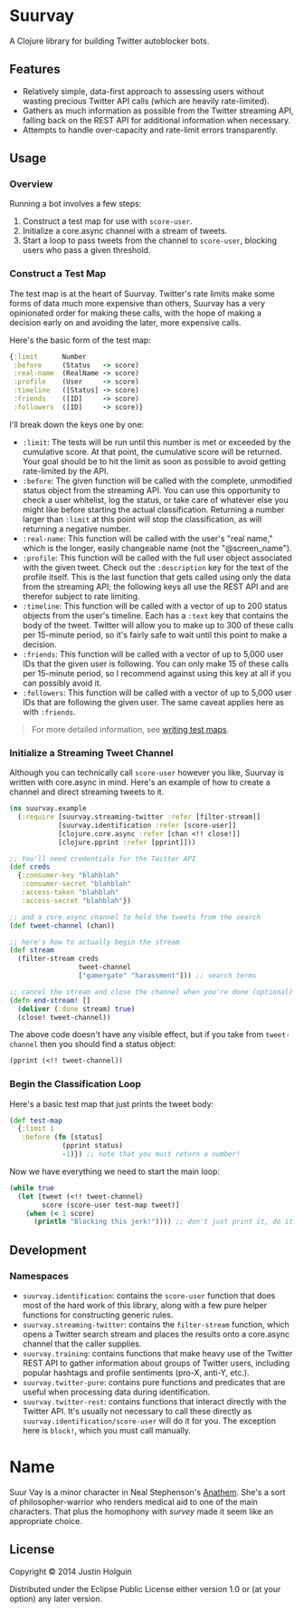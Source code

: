 # Suurvay

A Clojure library for building Twitter autoblocker bots.

## Features

* Relatively simple, data-first approach to assessing users without wasting precious Twitter API calls (which are heavily rate-limited).
* Gathers as much information as possible from the Twitter streaming API, falling back on the REST API for additional information when necessary.
* Attempts to handle over-capacity and rate-limit errors transparently.

## Usage

### Overview

Running a bot involves a few steps:

1. Construct a test map for use with `score-user`.
2. Initialize a core.async channel with a stream of tweets.
3. Start a loop to pass tweets from the channel to `score-user`, blocking users who pass a given threshold.

### Construct a Test Map

The test map is at the heart of Suurvay. Twitter's rate limits make some forms of data much more expensive than others, Suurvay has a very opinionated order for making these calls, with the hope of making a decision early on and avoiding the later, more expensive calls.

Here's the basic form of the test map:

```clojure
{:limit      Number
 :before     (Status   -> score)
 :real-name  (RealName -> score)
 :profile    (User     -> score)
 :timeline   ([Status] -> score)
 :friends    ([ID]     -> score)
 :followers  ([ID]     -> score)}
```

I'll break down the keys one by one:

* `:limit`: The tests will be run until this number is met or exceeded by the cumulative score. At that point, the cumulative score will be returned. Your goal should be to hit the limit as soon as possible to avoid getting rate-limited by the API.
* `:before`: The given function will be called with the complete, unmodified status object from the streaming API. You can use this opportunity to check a user whitelist, log the status, or take care of whatever else you might like before starting the actual classification. Returning a number larger than `:limit` at this point will stop the classification, as will returning a negative number.
* `:real-name`: This function will be called with the user's "real name," which is the longer, easily changeable name (not the "@screen_name").
* `:profile`: This function will be called with the full user object associated with the given tweet. Check out the `:description` key for the text of the profile itself. This is the last function that gets called using only the data from the streaming API; the following keys all use the REST API and are therefor subject to rate limiting.
* `:timeline`: This function will be called with a vector of up to 200 status objects from the user's timeline. Each has a `:text` key that contains the body of the tweet. Twitter will allow you to make up to 300 of these calls per 15-minute period, so it's fairly safe to wait until this point to make a decision.
* `:friends`: This function will be called with a vector of up to 5,000 user IDs that the given user is following. You can only make 15 of these calls per 15-minute period, so I recommend against using this key at all if you can possibly avoid it.
* `:followers`: This function will be called with a vector of up to 5,000 user IDs that are following the given user. The same caveat applies here as with `:friends`.

>For more detailed information, see [writing test maps](docs/writing_test_maps.md).

### Initialize a Streaming Tweet Channel

Although you can technically call `score-user` however you like, Suurvay is written with core.async in mind. Here's an example of how to create a channel and direct streaming tweets to it.

```clojure
(ns suurvay.example
  (:require [suurvay.streaming-twitter :refer [filter-stream]]
            [suurvay.identification :refer [score-user]]
            [clojure.core.async :refer [chan <!! close!]]
            [clojure.pprint :refer [pprint]]))

;; You'll need credentials for the Twitter API
(def creds
  {:consumer-key "blahblah"
   :consumer-secret "blahblah"
   :access-token "blahblah"
   :access-secret "blahblah"})

;; and a core.async channel to hold the tweets from the search
(def tweet-channel (chan))

;; here's how to actually begin the stream
(def stream
  (filter-stream creds
                 tweet-channel
                 ["gamergate" "harassment"])) ;; search terms

;; cancel the stream and close the channel when you're done (optional)
(defn end-stream! []
  (deliver (:done stream) true)
  (close! tweet-channel))
```

The above code doesn't have any visible effect, but if you take from `tweet-channel` then you should find a status object:

```clojure
(pprint (<!! tweet-channel))
```

### Begin the Classification Loop

Here's a basic test map that just prints the tweet body:

```clojure
(def test-map
  {:limit 1
   :before (fn [status]
             (pprint status)
             -1)}) ;; note that you must return a number!
```

Now we have everything we need to start the main loop:

```clojure
(while true
  (let [tweet (<!! tweet-channel)
        score (score-user test-map tweet)]
    (when (< 1 score)
      (println "Blocking this jerk!")))) ;; don't just print it, do it.
```

## Development

### Namespaces
* `suurvay.identification`: contains the `score-user` function that does most of the hard work of this library, along with a few pure helper functions for constructing generic rules.
* `suurvay.streaming-twitter`: contains the `filter-stream` function, which opens a Twitter search stream and places the results onto a core.async channel that the caller supplies.
* `suurvay.training`: contains functions that make heavy use of the Twitter REST API to gather information about groups of Twitter users, including popular hashtags and profile sentiments (pro-X, anti-Y, etc.).
* `suurvay.twitter-pure`: contains pure functions and predicates that are useful when processing data during identification.
* `suurvay.twitter-rest`: contains functions that interact directly with the Twitter API. It's usually not necessary to call these directly as `suurvay.identification/score-user` will do it for you. The exception here is `block!`, which you must call manually.

# Name

Suur Vay is a minor character in Neal Stephenson's [Anathem](http://en.wikipedia.org/wiki/Anathem). She's a sort of philosopher-warrior who renders medical aid to one of the main characters. That plus the homophony with *survey* made it seem like an appropriate choice.

## License

Copyright © 2014 Justin Holguin

Distributed under the Eclipse Public License either version 1.0 or (at
your option) any later version.
